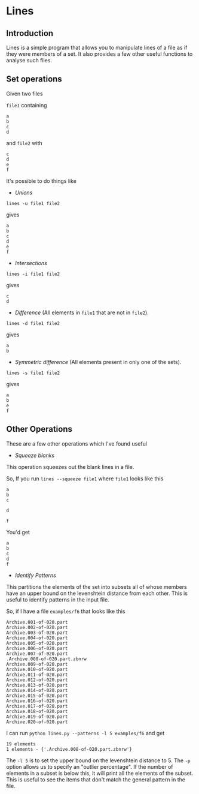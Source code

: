 Lines
=====

Introduction
------------

Lines is a simple program that allows you to manipulate lines of a
file as if they were members of a set. It also provides a few other
useful functions to analyse such files.

Set operations
--------------
Given two files 

`file1` containing

    a
    b
    c
    d

and `file2` with
   
    c
    d
    e
    f

It's possible to do things like

* *Unions*

`lines -u file1 file2`

gives

    a
    b
    c
    d
    e
    f

* *Intersections*

`lines -i file1 file2`

gives
    
    c
    d
    
* *Difference* (All elements in `file1` that are not in `file2`).

`lines -d file1 file2`

gives

    a
    b

* *Symmetric difference* (All elements present in only one of the
   sets). 

`lines -s file1 file2`

gives

    a
    b
    e
    f
    
   
Other Operations
----------------

These are a few other operations which I've found useful

* *Squeeze blanks*

This operation squeezes out the blank lines in a file. 

So, If you run
`lines --squeeze file1` where `file1` looks like this


    a
    b
    c
    
    d

    f

You'd get

    a
    b
    c
    d
    f
    
* *Identify Patterns*

This partitions the elements of the set into subsets all of whose
members have an upper bound on the levenshtein distance from each
other. This is useful to identify patterns in the input file.

So, if I have a file `examples/f6` that looks like this

    Archive.001-of-020.part
    Archive.002-of-020.part
    Archive.003-of-020.part
    Archive.004-of-020.part
    Archive.005-of-020.part
    Archive.006-of-020.part
    Archive.007-of-020.part
    .Archive.008-of-020.part.zbnrw
    Archive.009-of-020.part
    Archive.010-of-020.part
    Archive.011-of-020.part
    Archive.012-of-020.part
    Archive.013-of-020.part
    Archive.014-of-020.part
    Archive.015-of-020.part
    Archive.016-of-020.part
    Archive.017-of-020.part
    Archive.018-of-020.part
    Archive.019-of-020.part
    Archive.020-of-020.part

I can run `python lines.py --patterns -l 5 examples/f6` and get


    19 elements
    1 elements - {'.Archive.008-of-020.part.zbnrw'}

The `-l 5` is to set the upper bound on the levenshtein distance
to 5. The `-p` option allows us to specify an "outlier percentage". If
the number of elements in a subset is below this, it will print all
the elements of the subset. This is useful to see the items that don't
match the general pattern in the file.






